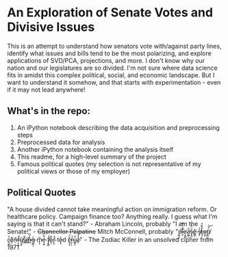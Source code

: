 # An Exploration of Senate Votes and Divisive Issues 

This is an attempt to understand how senators vote with/against party lines, identify what issues and bills tend to be the most polarizing, and explore applications of SVD/PCA, projections, and more. I don't know why our nation and our legislatures are so divided. I'm not sure where data science fits in amidst this complex political, social, and economic landscape. But I want to understand it somehow, and that starts with experimentation - even if it may not lead anywhere!

## What's in the repo:
1. An iPython notebook describing the data acquisition and preprocessing steps
2. Preprocessed data for analysis
3. Another iPython notebook containing the analysis itself
4. This readme, for a high-level summary of the project
5. Famous political quotes (my selection is not representative of my political views or those of my employer)

## Political Quotes

"A house divided cannot take meaningful action on immigration reform. Or healthcare policy. Campaign finance too? Anything really. I guess what I'm saying is that it can't stand?" - Abraham Lincoln, probably 
"I am the Senate!" - ~~Chancellor Palpatine~~ Mitch McConnell, probably
"p̶̻̤̲͝ḻ̶̠͊̈́̿e̴͕͚̺͘ä̷͖̻̦̆͘s̵̡̭̱̉̈́̀ě̶̻̪͘  s̸͓̜̀͛t̶̬̝͋͌̈́o̴̝̬̕p̸̻̰̫̈́̂͝  ċ̵̰̮̤̆o̷͙͊n̶̹̆f̶͕̠͖͂ų̸̢͈̄ś̴̻̃i̶̳̕n̶̻̐̉͆g̵͖͔̓  m̵̢͉̎é̵̯̮̟͋̐  f̸̧̘͇̾o̷̙̹͛͂r̴̘̯̄͒  te̴̢̖̊d  c̶̢̞͉̽̈́r̵̼̣͎̒̇ú̴̲͍̫̅z̵̨̊̾̾" - The Zodiac Killer in an unsolved cipher from 1971

